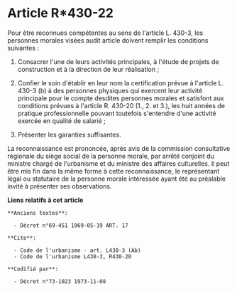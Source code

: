 # Article R*430-22

Pour être reconnues compétentes au sens de l'article L. 430-3, les personnes morales visées audit article doivent remplir les
conditions suivantes :

1. Consacrer l'une de leurs activités principales, à l'étude de projets de construction et à la direction de leur
réalisation ;

2. Confier le soin d'établir en leur nom la certification prévue à l'article L. 430-3 (b) à des personnes physiques qui
exercent leur activité principale pour le compte desdites personnes morales et satisfont aux conditions prévues à l'article
R. 430-20 (1., 2. et 3.), les huit années de pratique professionnelle pouvant toutefois s'entendre d'une activité exercée en
qualité de salarié ;

3. Présenter les garanties suffisantes.

La reconnaissance est prononcée, après avis de la commission consultative régionale du siège social de la personne morale,
par arrêté conjoint du ministre chargé de l'urbanisme et du ministre des affaires culturelles. Il peut être mis fin dans la
même forme à cette reconnaissance, le représentant légal ou statutaire de la personne morale intéressée ayant été au
préalable invité à présenter ses observations.

**Liens relatifs à cet article**

	**Anciens textes**:

	  - Décret n°69-451 1969-05-19 ART. 17

	**Cite**:

	  - Code de l'urbanisme - art. L430-3 (Ab)
	  - Code de l'urbanisme L430-3, R430-20

	**Codifié par**:

	  - Décret n°73-1023 1973-11-08
